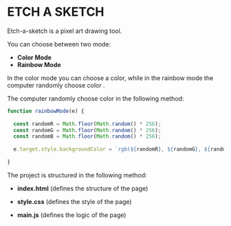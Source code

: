 # ETCH A SKETCH

Etch-a-sketch is a pixel art drawing tool.

You can choose between two mode:

- **Color Mode**
- **Rainbow Mode**

In the color mode you can choose a color, while in the rainbow mode the computer randomly choose color .

The computer randomly choose color in the following method:

```js
function rainbowMode(e) {
  
  const randomR = Math.floor(Math.random() * 256);
  const randomG = Math.floor(Math.random() * 256);
  const randomB = Math.floor(Math.random() * 256);
  
  e.target.style.backgroundColor = `rgb(${randomR}, ${randomG}, ${randomB})`;
  
}
```

The project is structured in the following method:

- **index.html** (defines the structure of the page)

- **style.css** (defines the style of the page)

- **main.js** (defines the logic of the page)
